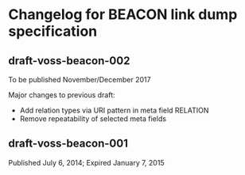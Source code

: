 Changelog for BEACON link dump specification
============================================

## draft-voss-beacon-002

To be published November/December 2017

Major changes to previous draft:

* Add relation types via URI pattern in meta field RELATION
* Remove repeatability of selected meta fields

## draft-voss-beacon-001

Published July 6, 2014; Expired January 7, 2015

